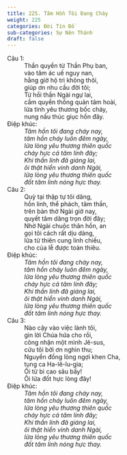 ```yaml
---
title: 225. Tâm Hồn Tôi Đang Cháy
weight: 225
categories: Đời Tín Đồ
sub-categories: Sự Nên Thánh
draft: false
---
```

<dl><dt>Câu 1:</dt><dd data-verse="1">Thần quyền từ Thần Phụ ban, <br/>vào tâm ác uế nguy nan, <br/>hằng giờ hộ trì không thôi, <br/>giúp ơn nhu cầu đời tôi; <br/>Từ hồi thần Ngài ngự lai, <br/>cầm quyền thống quản tâm hoài, <br/>lửa tình yêu thương bốc cháy, <br/>nung nấu thúc giục hồn đây. </dd><dt>Điệp khúc:</dt><dd data-chorus="1"><em>Tâm hồn tôi đang cháy nay, <br/>tâm hồn cháy luôn đêm ngày, <br/>lửa lòng yêu thương thiên quốc <br/>cháy hực cả tâm linh đây; <br/>Khi thần linh đã giáng lai, <br/>ôi thật hiển vinh danh Ngài, <br/>lửa lòng yêu thương thiên quốc <br/>đốt tâm linh nóng hực thay. </em></dd><dt>Câu 2:</dt><dd data-verse="2"> Quỳ tại thập tự tôi dâng, <br/>hồn linh, thể phách, tâm thần, <br/>trên bàn thờ Ngài giờ nay, <br/>quyết tâm dâng trọn đời đây; <br/>Nhờ Ngài chuộc thân hồn, an <br/>gọi tôi cách rất dịu dàng, <br/>lửa từ thiên cung linh chiếu, <br/>cho của lễ được toàn thiêu. </dd><dt>Điệp khúc:</dt><dd data-chorus="1"><em>Tâm hồn tôi đang cháy nay, <br/>tâm hồn cháy luôn đêm ngày, <br/>lửa lòng yêu thương thiên quốc <br/>cháy hực cả tâm linh đây; <br/>Khi thần linh đã giáng lai, <br/>ôi thật hiển vinh danh Ngài, <br/>lửa lòng yêu thương thiên quốc <br/>đốt tâm linh nóng hực thay. </em></dd><dt>Câu 3:</dt><dd data-verse="3">Nào cậy vào việc lành tôi, <br/>gìn lời Chúa hứa cho rồi, <br/>công nhận một mình Jê-sus, <br/>cứu tôi bởi ơn nghìn thu; <br/>Nguyền đồng lòng ngợi khen Cha, <br/>tụng ca Ha-lê-lu-gia; <br/>Ôi từ bi cao sâu bấy! <br/>Ôi lửa đốt hực lòng đây! </dd><dt>Điệp khúc:</dt><dd data-chorus="1"><em>Tâm hồn tôi đang cháy nay, <br/>tâm hồn cháy luôn đêm ngày, <br/>lửa lòng yêu thương thiên quốc <br/>cháy hực cả tâm linh đây; <br/>Khi thần linh đã giáng lai, <br/>ôi thật hiển vinh danh Ngài, <br/>lửa lòng yêu thương thiên quốc <br/>đốt tâm linh nóng hực thay. </em></dd></dl>